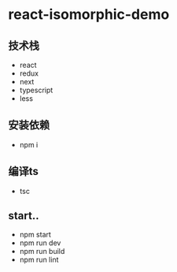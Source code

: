 # react-isomorphic-demo

## 技术栈
* react
* redux
* next
* typescript
* less

## 安装依赖
* npm i
## 编译ts
* tsc
## start..
* npm start
* npm run dev
* npm run build
* npm run lint
